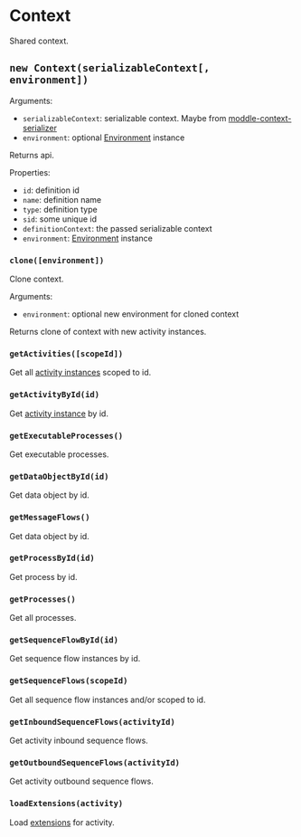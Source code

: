 Context
=======

Shared context.

## `new Context(serializableContext[, environment])`

Arguments:
- `serializableContext`: serializable context. Maybe from [moddle-context-serializer](https://www.npmjs.com/package/moddle-context-serializer)
- `environment`: optional [Environment](/docs/Environment.md) instance

Returns api.

Properties:
- `id`: definition id
- `name`: definition name
- `type`: definition type
- `sid`: some unique id
- `definitionContext`: the passed serializable context
- `environment`: [Environment](/docs/Environment.md) instance

### `clone([environment])`

Clone context.

Arguments:
- `environment`: optional new environment for cloned context

Returns clone of context with new activity instances.

### `getActivities([scopeId])`

Get all [activity instances](/docs/Activity.md) scoped to id.

### `getActivityById(id)`

Get [activity instance](/docs/Activity.md) by id.

### `getExecutableProcesses()`

Get executable processes.

### `getDataObjectById(id)`

Get data object by id.

### `getMessageFlows()`

Get data object by id.

### `getProcessById(id)`

Get process by id.

### `getProcesses()`

Get all processes.

### `getSequenceFlowById(id)`

Get sequence flow instances by id.

### `getSequenceFlows(scopeId)`

Get all sequence flow instances and/or scoped to id.

### `getInboundSequenceFlows(activityId)`

Get activity inbound sequence flows.

### `getOutboundSequenceFlows(activityId)`

Get activity outbound sequence flows.

### `loadExtensions(activity)`

Load [extensions](/docs/Extension.md) for activity.
